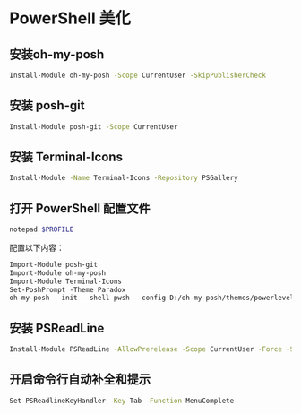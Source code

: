 # PowerShell 美化

## 安装oh-my-posh

```sh
Install-Module oh-my-posh -Scope CurrentUser -SkipPublisherCheck
```

## 安装 posh-git

```sh
Install-Module posh-git -Scope CurrentUser
```

## 安装 Terminal-Icons

```sh
Install-Module -Name Terminal-Icons -Repository PSGallery
```

## 打开 PowerShell  配置文件

```sh
notepad $PROFILE
```

配置以下内容：

```txt
Import-Module posh-git
Import-Module oh-my-posh
Import-Module Terminal-Icons
Set-PoshPrompt -Theme Paradox
oh-my-posh --init --shell pwsh --config D:/oh-my-posh/themes/powerlevel10k_rainbow.omp.json | Invoke-Expression
```

## 安装 PSReadLine

```sh
Install-Module PSReadLine -AllowPrerelease -Scope CurrentUser -Force -SkipPublisherCheck
```

## 开启命令行自动补全和提示

```sh
Set-PSReadlineKeyHandler -Key Tab -Function MenuComplete
```

